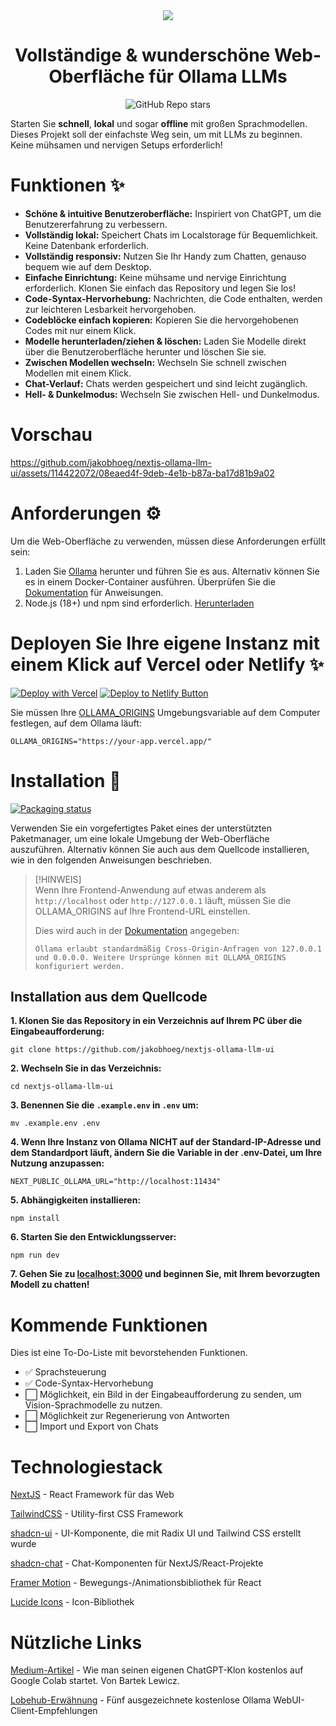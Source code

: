 <div align="center">
  <img src="ollama-nextjs-ui.gif">
</div>

<h1 align="center">
  Vollständige & wunderschöne Web-Oberfläche für Ollama LLMs
</h1>

<div align="center">
  
![GitHub Repo stars](https://img.shields.io/github/stars/jakobhoeg/nextjs-ollama-llm-ui)
  
</div>


Starten Sie **schnell**, **lokal** und sogar **offline** mit großen Sprachmodellen. Dieses Projekt soll der einfachste Weg sein, um mit LLMs zu beginnen. Keine mühsamen und nervigen Setups erforderlich!

# Funktionen ✨

- **Schöne & intuitive Benutzeroberfläche:** Inspiriert von ChatGPT, um die Benutzererfahrung zu verbessern.
- **Vollständig lokal:** Speichert Chats im Localstorage für Bequemlichkeit. Keine Datenbank erforderlich.
- **Vollständig responsiv:** Nutzen Sie Ihr Handy zum Chatten, genauso bequem wie auf dem Desktop.
- **Einfache Einrichtung:** Keine mühsame und nervige Einrichtung erforderlich. Klonen Sie einfach das Repository und legen Sie los!
- **Code-Syntax-Hervorhebung:** Nachrichten, die Code enthalten, werden zur leichteren Lesbarkeit hervorgehoben.
- **Codeblöcke einfach kopieren:** Kopieren Sie die hervorgehobenen Codes mit nur einem Klick.
- **Modelle herunterladen/ziehen & löschen:** Laden Sie Modelle direkt über die Benutzeroberfläche herunter und löschen Sie sie.
- **Zwischen Modellen wechseln:** Wechseln Sie schnell zwischen Modellen mit einem Klick.
- **Chat-Verlauf:** Chats werden gespeichert und sind leicht zugänglich.
- **Hell- & Dunkelmodus:** Wechseln Sie zwischen Hell- und Dunkelmodus.

# Vorschau

https://github.com/jakobhoeg/nextjs-ollama-llm-ui/assets/114422072/08eaed4f-9deb-4e1b-b87a-ba17d81b9a02

# Anforderungen ⚙️

Um die Web-Oberfläche zu verwenden, müssen diese Anforderungen erfüllt sein:

1. Laden Sie [Ollama](https://ollama.com/download) herunter und führen Sie es aus. Alternativ können Sie es in einem Docker-Container ausführen. Überprüfen Sie die [Dokumentation](https://github.com/ollama/ollama) für Anweisungen.
2. Node.js (18+) und npm sind erforderlich. [Herunterladen](https://nodejs.org/en/download)

# Deployen Sie Ihre eigene Instanz mit einem Klick auf Vercel oder Netlify ✨

[![Deploy with Vercel](https://vercel.com/button)](https://vercel.com/new/clone?repository-url=https%3A%2F%2Fgithub.com%2Fjakobhoeg%2Fnextjs-ollama-llm-ui&env=NEXT_PUBLIC_OLLAMA_URL&envDescription=Your%20Ollama%20URL) [![Deploy to Netlify Button](https://www.netlify.com/img/deploy/button.svg)](https://app.netlify.com/start/deploy?repository=https://github.com/jakobhoeg/nextjs-ollama-llm-ui)

Sie müssen Ihre [OLLAMA_ORIGINS](https://github.com/ollama/ollama/blob/main/docs/faq.md) Umgebungsvariable auf dem Computer festlegen, auf dem Ollama läuft:

```
OLLAMA_ORIGINS="https://your-app.vercel.app/"
```

# Installation 📖

[![Packaging status](https://repology.org/badge/vertical-allrepos/nextjs-ollama-llm-ui.svg?columns=3)](https://repology.org/project/nextjs-ollama-llm-ui/versions)

Verwenden Sie ein vorgefertigtes Paket eines der unterstützten Paketmanager, um eine lokale Umgebung der Web-Oberfläche auszuführen. Alternativ können Sie auch aus dem Quellcode installieren, wie in den folgenden Anweisungen beschrieben.

> [!HINWEIS]  
> Wenn Ihre Frontend-Anwendung auf etwas anderem als `http://localhost` oder `http://127.0.0.1` läuft, müssen Sie die OLLAMA_ORIGINS auf Ihre Frontend-URL einstellen.
>
> Dies wird auch in der [Dokumentation](https://github.com/ollama/ollama/blob/main/docs/faq.md#how-do-i-configure-ollama-server) angegeben:
> 
> `Ollama erlaubt standardmäßig Cross-Origin-Anfragen von 127.0.0.1 und 0.0.0.0. Weitere Ursprünge können mit OLLAMA_ORIGINS konfiguriert werden.`

## Installation aus dem Quellcode

**1. Klonen Sie das Repository in ein Verzeichnis auf Ihrem PC über die Eingabeaufforderung:**

```
git clone https://github.com/jakobhoeg/nextjs-ollama-llm-ui
```

**2. Wechseln Sie in das Verzeichnis:**

```
cd nextjs-ollama-llm-ui
```

**3. Benennen Sie die `.example.env` in `.env` um:**

```
mv .example.env .env
```

**4. Wenn Ihre Instanz von Ollama NICHT auf der Standard-IP-Adresse und dem Standardport läuft, ändern Sie die Variable in der .env-Datei, um Ihre Nutzung anzupassen:**

```
NEXT_PUBLIC_OLLAMA_URL="http://localhost:11434"
```

**5. Abhängigkeiten installieren:**

```
npm install
```

**6. Starten Sie den Entwicklungsserver:**

```
npm run dev
```

**7. Gehen Sie zu [localhost:3000](http://localhost:3000) und beginnen Sie, mit Ihrem bevorzugten Modell zu chatten!**

# Kommende Funktionen

Dies ist eine To-Do-Liste mit bevorstehenden Funktionen.
- ✅ Sprachsteuerung
- ✅ Code-Syntax-Hervorhebung
- ⬜️ Möglichkeit, ein Bild in der Eingabeaufforderung zu senden, um Vision-Sprachmodelle zu nutzen.
- ⬜️ Möglichkeit zur Regenerierung von Antworten
- ⬜️ Import und Export von Chats

# Technologiestack

[NextJS](https://nextjs.org/) - React Framework für das Web

[TailwindCSS](https://tailwindcss.com/) - Utility-first CSS Framework

[shadcn-ui](https://ui.shadcn.com/) - UI-Komponente, die mit Radix UI und Tailwind CSS erstellt wurde

[shadcn-chat](https://github.com/jakobhoeg/shadcn-chat) - Chat-Komponenten für NextJS/React-Projekte

[Framer Motion](https://www.framer.com/motion/) - Bewegungs-/Animationsbibliothek für React

[Lucide Icons](https://lucide.dev/) - Icon-Bibliothek

# Nützliche Links

[Medium-Artikel](https://medium.com/@bartek.lewicz/launch-your-own-chatgpt-clone-for-free-on-colab-shareable-and-online-in-less-than-10-minutes-da19e44be5eb) - Wie man seinen eigenen ChatGPT-Klon kostenlos auf Google Colab startet. Von Bartek Lewicz.

[Lobehub-Erwähnung](https://lobehub.com/blog/5-ollama-web-ui-recommendation#5-next-js-ollama-llm-ui) - Fünf ausgezeichnete kostenlose Ollama WebUI-Client-Empfehlungen
```

